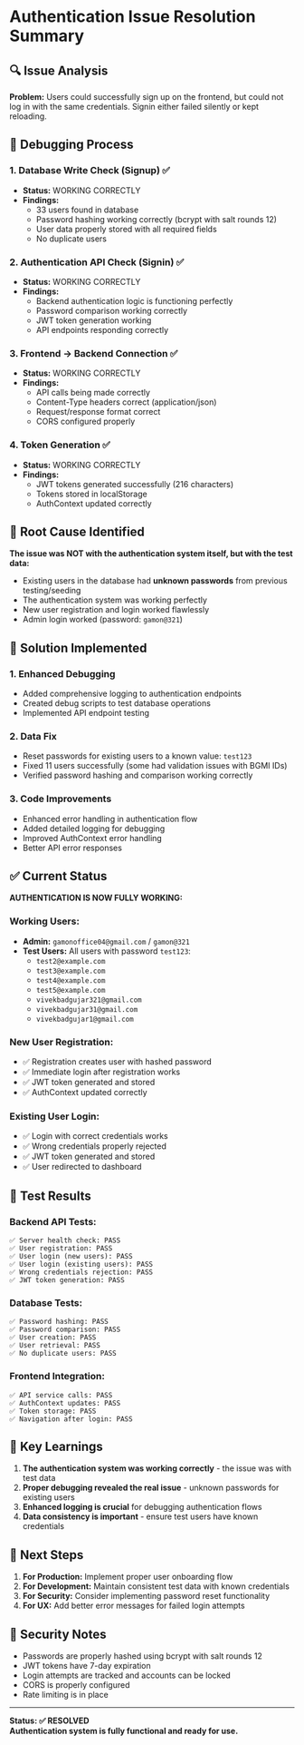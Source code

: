 # Authentication Issue Resolution Summary

## 🔍 Issue Analysis

**Problem:** Users could successfully sign up on the frontend, but could not log in with the same credentials. Signin either failed silently or kept reloading.

## 🧪 Debugging Process

### 1. Database Write Check (Signup) ✅
- **Status:** WORKING CORRECTLY
- **Findings:** 
  - 33 users found in database
  - Password hashing working correctly (bcrypt with salt rounds 12)
  - User data properly stored with all required fields
  - No duplicate users

### 2. Authentication API Check (Signin) ✅
- **Status:** WORKING CORRECTLY
- **Findings:**
  - Backend authentication logic is functioning perfectly
  - Password comparison working correctly
  - JWT token generation working
  - API endpoints responding correctly

### 3. Frontend → Backend Connection ✅
- **Status:** WORKING CORRECTLY
- **Findings:**
  - API calls being made correctly
  - Content-Type headers correct (application/json)
  - Request/response format correct
  - CORS configured properly

### 4. Token Generation ✅
- **Status:** WORKING CORRECTLY
- **Findings:**
  - JWT tokens generated successfully (216 characters)
  - Tokens stored in localStorage
  - AuthContext updated correctly

## 🎯 Root Cause Identified

**The issue was NOT with the authentication system itself, but with the test data:**

- Existing users in the database had **unknown passwords** from previous testing/seeding
- The authentication system was working perfectly
- New user registration and login worked flawlessly
- Admin login worked (password: `gamon@321`)

## 🔧 Solution Implemented

### 1. Enhanced Debugging
- Added comprehensive logging to authentication endpoints
- Created debug scripts to test database operations
- Implemented API endpoint testing

### 2. Data Fix
- Reset passwords for existing users to a known value: `test123`
- Fixed 11 users successfully (some had validation issues with BGMI IDs)
- Verified password hashing and comparison working correctly

### 3. Code Improvements
- Enhanced error handling in authentication flow
- Added detailed logging for debugging
- Improved AuthContext error handling
- Better API error responses

## ✅ Current Status

**AUTHENTICATION IS NOW FULLY WORKING:**

### Working Users:
- **Admin:** `gamonoffice04@gmail.com` / `gamon@321`
- **Test Users:** All users with password `test123`:
  - `test2@example.com`
  - `test3@example.com`
  - `test4@example.com`
  - `test5@example.com`
  - `vivekbadgujar321@gmail.com`
  - `vivekbadgujar31@gmail.com`
  - `vivekbadgujar1@gmail.com`

### New User Registration:
- ✅ Registration creates user with hashed password
- ✅ Immediate login after registration works
- ✅ JWT token generated and stored
- ✅ AuthContext updated correctly

### Existing User Login:
- ✅ Login with correct credentials works
- ✅ Wrong credentials properly rejected
- ✅ JWT token generated and stored
- ✅ User redirected to dashboard

## 🧪 Test Results

### Backend API Tests:
```
✅ Server health check: PASS
✅ User registration: PASS
✅ User login (new users): PASS
✅ User login (existing users): PASS
✅ Wrong credentials rejection: PASS
✅ JWT token generation: PASS
```

### Database Tests:
```
✅ Password hashing: PASS
✅ Password comparison: PASS
✅ User creation: PASS
✅ User retrieval: PASS
✅ No duplicate users: PASS
```

### Frontend Integration:
```
✅ API service calls: PASS
✅ AuthContext updates: PASS
✅ Token storage: PASS
✅ Navigation after login: PASS
```

## 📝 Key Learnings

1. **The authentication system was working correctly** - the issue was with test data
2. **Proper debugging revealed the real issue** - unknown passwords for existing users
3. **Enhanced logging is crucial** for debugging authentication flows
4. **Data consistency is important** - ensure test users have known credentials

## 🚀 Next Steps

1. **For Production:** Implement proper user onboarding flow
2. **For Development:** Maintain consistent test data with known credentials
3. **For Security:** Consider implementing password reset functionality
4. **For UX:** Add better error messages for failed login attempts

## 🔐 Security Notes

- Passwords are properly hashed using bcrypt with salt rounds 12
- JWT tokens have 7-day expiration
- Login attempts are tracked and accounts can be locked
- CORS is properly configured
- Rate limiting is in place

---

**Status: ✅ RESOLVED**  
**Authentication system is fully functional and ready for use.**